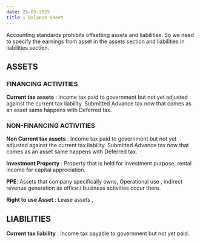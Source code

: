 ```yaml
---
date: 25-05-2025
title : Balance Sheet
---
```


Accounting standards prohibits offsetting assets and liabilities. So we need to specify the earnings from asset in the assets section and liabilities in liabilities section.


## ASSETS

### FINANCING ACTIVITIES 

**Current tax assets** : Income tax paid to government but not yet adjusted against the current tax liability. Submitted Advance tax now that comes as an asset same happens with Deferred tax. 


### NON-FINANCING ACTIVITIES 

**Non Current tax assets** : Income tax paid to government but not yet adjusted against the current tax liability. Submitted Advance tax now that comes as an asset same happens with Deferred tax.

**Investment Property** : Property that is held for investment purpose, rental income for capital appreciation.

**PPE**: Assets that company specifically owns, Operational use , indirect revenue generation as office / business activities occur there.

**Right to use Asset** : Lease assets , 



## LIABILITIES

**Current tax liability** : Income tax payable to government but not yet paid.



